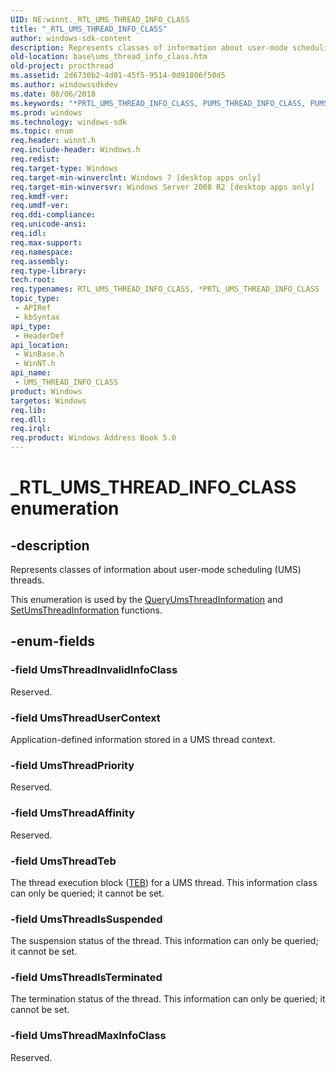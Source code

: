 ```yaml
---
UID: NE:winnt._RTL_UMS_THREAD_INFO_CLASS
title: "_RTL_UMS_THREAD_INFO_CLASS"
author: windows-sdk-content
description: Represents classes of information about user-mode scheduling (UMS) threads.
old-location: base\ums_thread_info_class.htm
old-project: procthread
ms.assetid: 2d6730b2-4d01-45f5-9514-0d91806f50d5
ms.author: windowssdkdev
ms.date: 08/06/2018
ms.keywords: "*PRTL_UMS_THREAD_INFO_CLASS, PUMS_THREAD_INFO_CLASS, PUMS_THREAD_INFO_CLASS enumeration pointer, RTL_UMS_THREAD_INFO_CLASS, UMS_THREAD_INFO_CLASS, UMS_THREAD_INFO_CLASS enumeration, UmsThreadAffinity, UmsThreadInvalidInfoClass, UmsThreadIsSuspended, UmsThreadIsTerminated, UmsThreadMaxInfoClass, UmsThreadPriority, UmsThreadTeb, UmsThreadUserContext, _RTL_UMS_THREAD_INFO_CLASS, base.ums_thread_info_class, winbase/PUMS_THREAD_INFO_CLASS, winbase/UMS_THREAD_INFO_CLASS, winbase/UmsThreadAffinity, winbase/UmsThreadInvalidInfoClass, winbase/UmsThreadIsSuspended, winbase/UmsThreadIsTerminated, winbase/UmsThreadMaxInfoClass, winbase/UmsThreadPriority, winbase/UmsThreadTeb, winbase/UmsThreadUserContext, winnt/PUMS_THREAD_INFO_CLASS, winnt/UMS_THREAD_INFO_CLASS, winnt/UmsThreadAffinity, winnt/UmsThreadInvalidInfoClass, winnt/UmsThreadIsSuspended, winnt/UmsThreadIsTerminated, winnt/UmsThreadMaxInfoClass, winnt/UmsThreadPriority, winnt/UmsThreadTeb, winnt/UmsThreadUserContext"
ms.prod: windows
ms.technology: windows-sdk
ms.topic: enum
req.header: winnt.h
req.include-header: Windows.h
req.redist: 
req.target-type: Windows
req.target-min-winverclnt: Windows 7 [desktop apps only]
req.target-min-winversvr: Windows Server 2008 R2 [desktop apps only]
req.kmdf-ver: 
req.umdf-ver: 
req.ddi-compliance: 
req.unicode-ansi: 
req.idl: 
req.max-support: 
req.namespace: 
req.assembly: 
req.type-library: 
tech.root: 
req.typenames: RTL_UMS_THREAD_INFO_CLASS, *PRTL_UMS_THREAD_INFO_CLASS
topic_type:
 - APIRef
 - kbSyntax
api_type:
 - HeaderDef
api_location:
 - WinBase.h
 - WinNT.h
api_name:
 - UMS_THREAD_INFO_CLASS
product: Windows
targetos: Windows
req.lib: 
req.dll: 
req.irql: 
req.product: Windows Address Book 5.0
---
```


# _RTL_UMS_THREAD_INFO_CLASS enumeration


## -description


Represents classes of information about user-mode scheduling (UMS) threads.

This enumeration is used by the <a href="https://msdn.microsoft.com/5f694edf-ba5e-45a2-a938-5013edddcae2">QueryUmsThreadInformation</a> and <a href="https://msdn.microsoft.com/19f190fd-1f78-4bb6-93eb-73a5c522b44d">SetUmsThreadInformation</a> functions.


## -enum-fields




### -field UmsThreadInvalidInfoClass

Reserved.


### -field UmsThreadUserContext

Application-defined information stored in a UMS thread context.


### -field UmsThreadPriority

Reserved.


### -field UmsThreadAffinity

Reserved.


### -field UmsThreadTeb

The thread execution block (<a href="https://msdn.microsoft.com/fc77fc09-6319-4daa-ac96-1ded661ef800">TEB</a>) for a UMS thread. This information class can only be queried; it cannot be set.


### -field UmsThreadIsSuspended

The suspension status of the thread. This information can only be queried; it cannot be set.


### -field UmsThreadIsTerminated

The termination status of the thread. This information can only be queried; it cannot be set.


### -field UmsThreadMaxInfoClass

Reserved.

